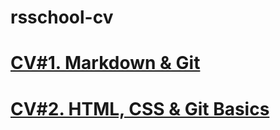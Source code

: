 # __rsschool-cv__
# __[CV#1. Markdown & Git](https://olegathor.github.io/rsschool-cv/cv)__
# __[CV#2. HTML, CSS & Git Basics](https://olegathor.github.io/rsschool-cv/)__
